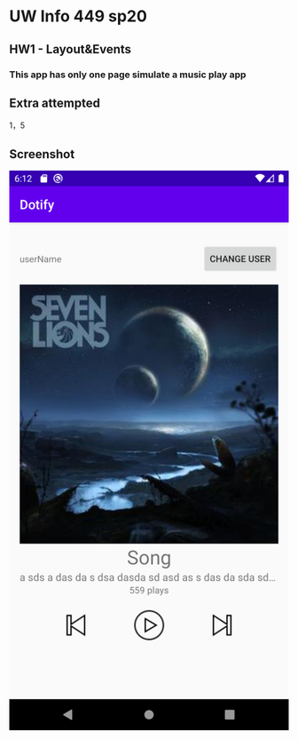 # UW Info 449 sp20
## HW1 - Layout&Events
### This app has only one page simulate a music play app


## Extra attempted
1，5

## Screenshot
![Screenshot](app/src/main/res/drawable/Screenshot.png)
